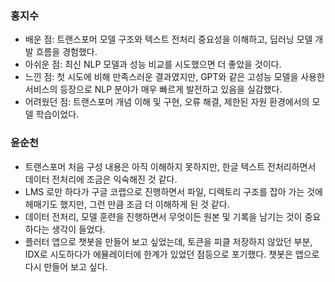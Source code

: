### 홍지수
- 배운 점: 트랜스포머 모델 구조와 텍스트 전처리 중요성을 이해하고, 딥러닝 모델 개발 흐름을 경험했다.
- 아쉬운 점: 최신 NLP 모델과 성능 비교를 시도했으면 더 좋았을 것이다.
- 느낀 점: 첫 시도에 비해 만족스러운 결과였지만, GPT와 같은 고성능 모델을 사용한 서비스의 등장으로 NLP 분야가 매우 빠르게 발전하고 있음을 실감했다.
- 어려웠던 점: 트랜스포머 개념 이해 및 구현, 오류 해결, 제한된 자원 환경에서의 모델 학습이었다.


### 윤순천
- 트랜스포머 처음 구성 내용은 아직 이해하지 못하지만, 한글 텍스트 전처리하면서 데이터 전처리에 조금은 익숙해진 것 같다.
- LMS 로만 하다가 구글 코랩으로 진행하면서 파일, 디렉토리 구조를 잡아 가는 것에 헤매기도 했지만, 그런 만큼 조금 더 이해하게 된 것 같다.
- 데이터 전처리, 모델 훈련을 진행하면서 무엇이든 원본 및 기록을 남기는 것이 중요하다는 생각이 들었다.
- 플러터 앱으로 챗봇을 만들어 보고 싶었는데, 토큰을 피클 저장하지 않았던 부분, IDX로 시도하다가 에뮬레이터에 한계가 있었던 점등으로 포기했다. 챗봇은 앱으로 다시 만들어 보고 싶다.
